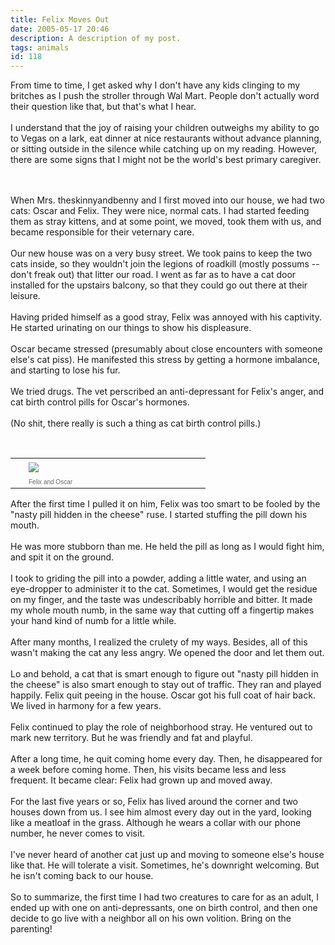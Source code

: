 ```yaml
---
title: Felix Moves Out
date: 2005-05-17 20:46
description: A description of my post.
tags: animals
id: 118
---
```

From time to time, I get asked why I don't have any kids clinging to my britches as I push the stroller through Wal Mart.  People don't actually word their question like that, but that's what I hear.<br />
<br />
I understand that the joy of raising your children outweighs my ability to go to Vegas on a lark, eat dinner at nice restaurants without advance planning, or sitting outside in the silence while catching up on my reading.  However, there are some signs that I might not be the world's best primary caregiver.<br />

<span class="spanEndPreview">&nbsp;</span><br /><br />When Mrs. theskinnyandbenny and I first moved into our house, we had two cats:  Oscar and Felix.  They were nice, normal cats.  I had started feeding them as stray kittens, and at some point, we moved, took them with us, and became responsible for their veternary care.<br />
<br />
Our new house was on a very busy street.  We took pains to keep the two cats inside, so they wouldn't join the legions of roadkill (mostly possums -- don't freak out) that litter our road.  I went as far as to have a cat door installed for the upstairs balcony, so that they could go out there at their leisure.<br />
<br />
Having prided himself as a good stray, Felix was annoyed with his captivity.  He started urinating on our things to show his displeasure.<br />
<br />
Oscar became stressed (presumably about close encounters with someone else's cat piss).  He manifested this stress by getting a hormone imbalance, and starting to lose his fur.<br />
<br />
We tried drugs.  The vet perscribed an anti-depressant for Felix's anger, and cat birth control pills for Oscar's hormones.  <br />
<br />
(No shit, there really is such a thing as cat birth control pills.)<br />
<br />
<table cellpadding=0 cellspacing=0 border=0 align=right><tr><td width=5 rowspan=2><spacer type=block width=5 height=1></spacer></td><td width=275><img src="/img/oscarFelix.jpg" aborder=0 vspace=4/></td></tr><tr><td width=275><font face="verdana, arial, geneva" size=1 color=#666666><b></b>Felix and Oscar</font></td></tr></table><br />
<br />
After the first time I pulled it on him, Felix was too smart to be fooled by the "nasty pill hidden in the cheese" ruse.  I started stuffing the pill down his mouth.<br />
<br />
He was more stubborn than me.  He held the pill as long as I would fight him, and spit it on the ground.<br />
<br />
I took to griding the pill into a powder, adding a little water, and using an eye-dropper to administer it to the cat.  Sometimes, I would get the residue on my finger, and the taste was undescribably horrible and bitter.  It made my whole mouth numb, in the same way that cutting off a fingertip makes your hand kind of numb for a little while.<br />
<br />
After many months, I realized the crulety of my ways.  Besides, all of this wasn't making the cat any less angry.  We opened the door and let them out.<br />
<br />
Lo and behold, a cat that is smart enough to figure out "nasty pill hidden in the cheese" is also smart enough to stay out of traffic.  They ran and played happily.  Felix quit peeing in the house.  Oscar got his full coat of hair back.  We lived in harmony for a few years.<br />
<br />
Felix continued to play the role of neighborhood stray.  He ventured out to mark new territory.  But he was friendly and fat and playful.<br />
<br />
After a long time, he quit coming home every day.  Then, he disappeared for a week before coming home.  Then, his visits became less and less frequent.  It became clear:  Felix had grown up and moved away.<br />
<br />
For the last five years or so, Felix has lived around the corner and two houses down from us.  I see him almost every day out in the yard, looking like a meatloaf in the grass.  Although he wears a collar with our phone number, he never comes to visit.<br />
<br />
I've never heard of another cat just up and moving to someone else's house like that.  He will tolerate a visit.  Sometimes, he's downright welcoming.  But he isn't coming back to our house.<br />
<br />
So to summarize, the first time I had two creatures to care for as an adult, I ended up with one on anti-depressants, one on birth control, and then one decide to go live with a neighbor all on his own volition.  Bring on the parenting!
